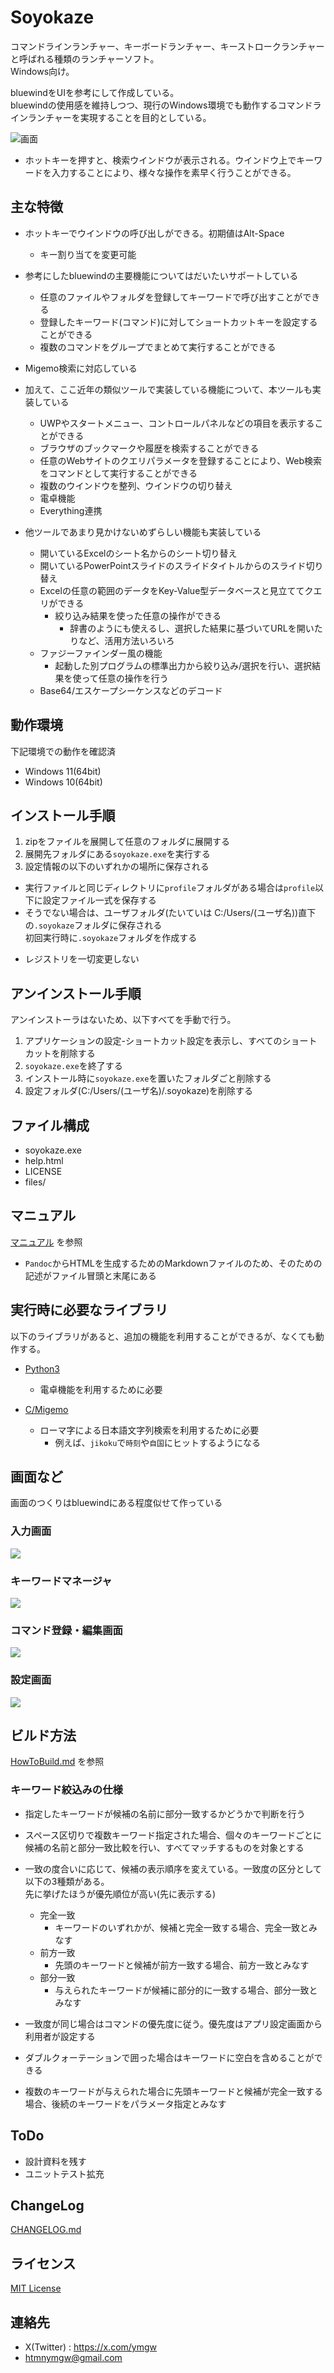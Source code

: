 # Soyokaze

コマンドラインランチャー、キーボードランチャー、キーストロークランチャーと呼ばれる種類のランチャーソフト。  
Windows向け。

bluewindをUIを参考にして作成している。  
bluewindの使用感を維持しつつ、現行のWindows環境でも動作するコマンドラインランチャーを実現することを目的としている。


![画面](image/soyokaze-window.gif)

- ホットキーを押すと、検索ウインドウが表示される。ウインドウ上でキーワードを入力することにより、様々な操作を素早く行うことができる。

## 主な特徴

- ホットキーでウインドウの呼び出しができる。初期値はAlt-Space
  - キー割り当てを変更可能
- 参考にしたbluewindの主要機能についてはだいたいサポートしている
  - 任意のファイルやフォルダを登録してキーワードで呼び出すことができる
  - 登録したキーワード(コマンド)に対してショートカットキーを設定することができる
  - 複数のコマンドをグループでまとめて実行することができる
- Migemo検索に対応している

- 加えて、ここ近年の類似ツールで実装している機能について、本ツールも実装している
  - UWPやスタートメニュー、コントロールパネルなどの項目を表示することができる
  - ブラウザのブックマークや履歴を検索することができる
  - 任意のWebサイトのクエリパラメータを登録することにより、Web検索をコマンドとして実行することができる
  - 複数のウインドウを整列、ウインドウの切り替え
  - 電卓機能
  - Everything連携

- 他ツールであまり見かけないめずらしい機能も実装している
  - 開いているExcelのシート名からのシート切り替え
  - 開いているPowerPointスライドのスライドタイトルからのスライド切り替え
  - Excelの任意の範囲のデータをKey-Value型データベースと見立ててクエリができる
    - 絞り込み結果を使った任意の操作ができる
      - 辞書のようにも使えるし、選択した結果に基づいてURLを開いたりなど、活用方法いろいろ
  - ファジーファインダー風の機能
    - 起動した別プログラムの標準出力から絞り込み/選択を行い、選択結果を使って任意の操作を行う
  - Base64/エスケープシーケンスなどのデコード
  
## 動作環境

下記環境での動作を確認済

- Windows 11(64bit)
- Windows 10(64bit)

## インストール手順

1. zipをファイルを展開して任意のフォルダに展開する
1. 展開先フォルダにある`soyokaze.exe`を実行する
1. 設定情報の以下のいずれかの場所に保存される
  - 実行ファイルと同じディレクトリに`profile`フォルダがある場合は`profile`以下に設定ファイル一式を保存する
  - そうでない場合は、ユーザフォルダ(たいていは C:/Users/(ユーザ名))直下の`.soyokaze`フォルダに保存される  
初回実行時に`.soyokaze`フォルダを作成する
  * レジストリを一切変更しない

## アンインストール手順

アンインストーラはないため、以下すべてを手動で行う。

1. アプリケーションの設定-ショートカット設定を表示し、すべてのショートカットを削除する
1. `soyokaze.exe`を終了する
1. インストール時に`soyokaze.exe`を置いたフォルダごと削除する
1. 設定フォルダ(C:/Users/(ユーザ名)/.soyokaze)を削除する

## ファイル構成

- soyokaze.exe
- help.html
- LICENSE
- files/

## マニュアル

[マニュアル](doc/help.md) を参照

- `Pandoc`からHTMLを生成するためのMarkdownファイルのため、そのための記述がファイル冒頭と末尾にある

## 実行時に必要なライブラリ

以下のライブラリがあると、追加の機能を利用することができるが、なくても動作する。

- [Python3](https://www.python.org/) 
  - 電卓機能を利用するために必要

- [C/Migemo](https://www.kaoriya.net/software/cmigemo/) 
  - ローマ字による日本語文字列検索を利用するために必要
    - 例えば、`jikoku`で`時刻`や`自国`にヒットするようになる

## 画面など

画面のつくりはbluewindにある程度似せて作っている

### 入力画面

![](image/soyokaze-window.png)

### キーワードマネージャ

![](image/keywordmanager.png)

### コマンド登録・編集画面

![](image/edit.png)

### 設定画面

![](image/setting.png)

## ビルド方法

[HowToBuild.md](./HowToBuild.md) を参照


### キーワード絞込みの仕様

- 指定したキーワードが候補の名前に部分一致するかどうかで判断を行う
- スペース区切りで複数キーワード指定された場合、個々のキーワードごとに候補の名前と部分一致比較を行い、すべてマッチするものを対象とする

- 一致の度合いに応じて、候補の表示順序を変えている。一致度の区分として以下の3種類がある。  
先に挙げたほうが優先順位が高い(先に表示する)
  - 完全一致
    - キーワードのいずれかが、候補と完全一致する場合、完全一致とみなす
  - 前方一致
    - 先頭のキーワードと候補が前方一致する場合、前方一致とみなす
  - 部分一致
    - 与えられたキーワードが候補に部分的に一致する場合、部分一致とみなす

- 一致度が同じ場合はコマンドの優先度に従う。優先度はアプリ設定画面から利用者が設定する
- ダブルクォーテーションで囲った場合はキーワードに空白を含めることができる
- 複数のキーワードが与えられた場合に先頭キーワードと候補が完全一致する場合、後続のキーワードをパラメータ指定とみなす

## ToDo

- 設計資料を残す
- ユニットテスト拡充

## ChangeLog

[CHANGELOG.md](./CHANGELOG.md)

## ライセンス

[MIT License](./LICENSE)


## 連絡先

- X(Twitter) : https://x.com/ymgw
- htmnymgw@gmail.com


